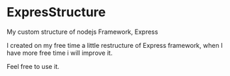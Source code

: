 # ExpresStructure
My custom structure of nodejs Framework, Express

I created on my free time a little restructure of Express framework, when I have more free time i will improve it.

Feel free to use it.

